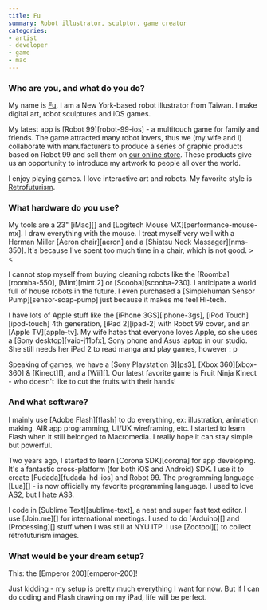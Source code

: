 ```yaml
---
title: Fu
summary: Robot illustrator, sculptor, game creator
categories:
- artist
- developer
- game
- mac
---
```


### Who are you, and what do you do?

My name is [Fu](http://www.fu-design.com/ "Fu's site."). I am a New York-based robot illustrator from Taiwan. I make digital art, robot sculptures and iOS games.

My latest app is [Robot 99][robot-99-ios] - a multitouch game for family and friends. The game attracted many robot lovers, thus we (my wife and I) collaborate with manufacturers to produce a series of graphic products based on Robot 99 and sell them on [our online store](http://store.fu-design.com/ "Fu's store."). These products give us an opportunity to introduce my artwork to people all over the world.

I enjoy playing games. I love interactive art and robots. My favorite style is [Retrofuturism](http://zootool.com/user/fudesign2002/ "Fu's favourite Retrofuturism artworks.").

### What hardware do you use?

My tools are a 23" [iMac][] and [Logitech Mouse MX][performance-mouse-mx]. I draw everything with the mouse. I treat myself very well with a Herman Miller [Aeron chair][aeron] and a [Shiatsu Neck Massager][nms-350]. It's because I've spent too much time in a chair, which is not good. > <

I cannot stop myself from buying cleaning robots like the [Roomba][roomba-550], [Mint][mint.2] or [Scooba][scooba-230]. I anticipate a world full of house robots in the future. I even purchased a [Simplehuman Sensor Pump][sensor-soap-pump] just because it makes me feel Hi-tech.

I have lots of Apple stuff like the [iPhone 3GS][iphone-3gs], [iPod Touch][ipod-touch] 4th generation, [iPad 2][ipad-2] with Robot 99 cover, and an [Apple TV][apple-tv]. My wife hates that everyone loves Apple, so she uses a [Sony desktop][vaio-j11bfx], Sony phone and Asus laptop in our studio. She still needs her iPad 2 to read manga and play games, however : p

Speaking of games, we have a [Sony Playstation 3][ps3], [Xbox 360][xbox-360] & [Kinect][], and a [Wii][]. Our latest favorite game is Fruit Ninja Kinect - who doesn't like to cut the fruits with their hands!

### And what software?

I mainly use [Adobe Flash][flash] to do everything, ex: illustration, animation making, AIR app programming, UI/UX wireframing, etc. I started to learn Flash when it still belonged to Macromedia. I really hope it can stay simple but powerful.

Two years ago, I started to learn [Corona SDK][corona] for app developing. It's a fantastic cross-platform (for both iOS and Android) SDK. I use it to create [Fudada][fudada-hd-ios] and Robot 99. The programming language - [Lua][] - is now officially my favorite programming language. I used to love AS2, but I hate AS3. 

I code in [Sublime Text][sublime-text], a neat and super fast text editor. I use [Join.me][] for international meetings. I used to do [Arduino][] and [Processing][] stuff when I was still at NYU ITP. I use [Zootool][] to collect retrofuturism images.

### What would be your dream setup?

This: the [Emperor 200][emperor-200]!

Just kidding - my setup is pretty much everything I want for now. But if I can do coding and Flash drawing on my iPad, life will be perfect.